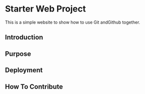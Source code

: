 # Starter Web Project

This is a simple website to show how to use Git andGithub together.

## Introduction

## Purpose

## Deployment

## How To Contribute

